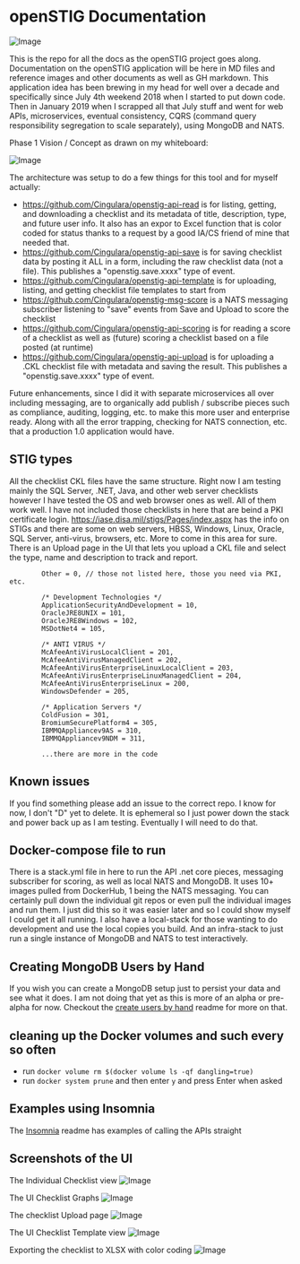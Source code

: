 # openSTIG Documentation

![Image](./img/UI-checklist-dashboard.png?raw=true)

This is the repo for all the docs as the openSTIG project goes along.  Documentation on the openSTIG application will be here in MD files and reference images and other documents as well as GH markdown. This application idea has been brewing in my head for well over a decade and specifically since July 4th weekend 2018 when I started to put down code. Then in January 2019 when I scrapped all that July stuff and went for web APIs, microservices, eventual consistency, CQRS (command query responsibility segregation to scale separately), using MongoDB and NATS.

Phase 1 Vision / Concept as drawn on my whiteboard:

![Image](./architecture/openSTIG-Tool-0.3-Architecture.png?raw=true)

The architecture was setup to do a few things for this tool and for myself actually:
* https://github.com/Cingulara/openstig-api-read is for listing, getting, and downloading a checklist and its metadata of title, description, type, and future user info. It also has an expor to Excel function that is color coded for status thanks to a request by a good IA/CS friend of mine that needed that.
* https://github.com/Cingulara/openstig-api-save is for saving checklist data by posting it ALL in a form, including the raw checklist data (not a file). This publishes a "openstig.save.xxxx" type of event.
* https://github.com/Cingulara/openstig-api-template is for uploading, listing, and getting checklist file templates to start from
* https://github.com/Cingulara/openstig-msg-score is a NATS messaging subscriber listening to "save" events from Save and Upload to score the checklist
* https://github.com/Cingulara/openstig-api-scoring is for reading a score of a checklist as well as (future) scoring a checklist based on a file posted (at runtime)
* https://github.com/Cingulara/openstig-api-upload is for uploading a .CKL checklist file with metadata and saving the result. This publishes a "openstig.save.xxxx" type of event.

Future enhancements, since I did it with separate microservices all over including messaging, are to organically add publish / subscribe pieces such as compliance, auditing, logging, etc. to make this more user and enterprise ready. Along with all the error trapping, checking for NATS connection, etc. that a production 1.0 application would have. 

## STIG types
All the checklist CKL files have the same structure. Right now I am testing mainly the SQL Server, .NET, Java, and other web server checklists however I have tested the OS and web browser ones as well. All of them work well. I have not included those checklists in here that are beind a PKI certificate login. https://iase.disa.mil/stigs/Pages/index.aspx has the info on STIGs and there are some on web servers, HBSS, Windows, Linux, Oracle, SQL Server, anti-virus, browsers, etc. More to come in this area for sure. There is an Upload page in the UI that lets you upload a CKL file and select the type, name and description to track and report.

```
        Other = 0, // those not listed here, those you need via PKI, etc.

        /* Development Technologies */
        ApplicationSecurityAndDevelopment = 10,
        OracleJRE8UNIX = 101,
        OracleJRE8Windows = 102,
        MSDotNet4 = 105,

        /* ANTI VIRUS */
        McAfeeAntiVirusLocalClient = 201,
        McAfeeAntiVirusManagedClient = 202,
        McAfeeAntiVirusEnterpriseLinuxLocalClient = 203,
        McAfeeAntiVirusEnterpriseLinuxManagedClient = 204,
        McAfeeAntiVirusEnterpriseLinux = 200,
        WindowsDefender = 205,

        /* Application Servers */
        ColdFusion = 301,
        BromiumSecurePlatform4 = 305,
        IBMMQAppliancev9AS = 310,
        IBMMQAppliancev9NDM = 311,

        ...there are more in the code
```

## Known issues
If you find something please add an issue to the correct repo. I know for now, I don't "D" yet to delete. It is ephemeral so I just power down the stack and power back up as I am testing. Eventually I will need to do that. 

## Docker-compose file to run
There is a stack.yml file in here to run the API .net core pieces, messaging subscriber for scoring, as well as local NATS and MongoDB. It uses 10+ images pulled from DockerHub, 1 being the NATS messaging. You can certainly pull down the individual git repos or even pull the individual images and run them. I just did this so it was easier later and so I could show myself I could get it all running. I also have a local-stack for those wanting to do development and use the local copies you build. And an infra-stack to just run a single instance of MongoDB and NATS to test interactively.

## Creating MongoDB Users by Hand
If you wish you can create a MongoDB setup just to persist your data and see what it does. I am not doing that yet as this is more of an alpha or pre-alpha for now. Checkout the [create users by hand](create-users-by-hand.md) readme for more on that. 

## cleaning up the Docker volumes and such every so often
* run `docker volume rm $(docker volume ls -qf dangling=true)` 
* run `docker system prune` and then enter `y` and press Enter when asked

## Examples using Insomnia
The [Insomnia](Insomnia.md) readme has examples of calling the APIs straight

## Screenshots of the UI

The Individual Checklist view
![Image](./img/UI-checklist-scoring-vulns.png?raw=true)

The UI Checklist Graphs
![Image](./img/UI-checklist-graphs.png?raw=true)

The checklist Upload page
![Image](./img/UI-checklist-upload.png?raw=true)

The UI Checklist Template view
![Image](./img/UI-checklist-template.png?raw=true)

Exporting the checklist to XLSX with color coding
![Image](./img/checklist-export-xlsx.png?raw=true)
